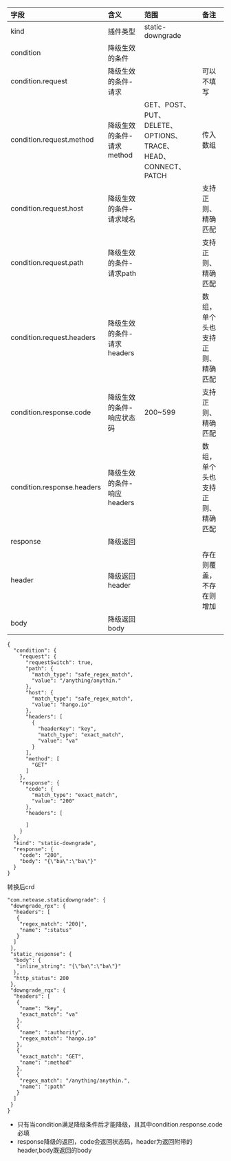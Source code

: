 | 字段             | 含义         | 范围               | 备注           |
|:---------------|:-----------|:-----------------|:-------------|
| kind           | 插件类型       | static-downgrade |              |
| condition      | 降级生效的条件    |                  |              |
| condition.request | 降级生效的条件-请求 |                  | 可以不填写             |
| condition.request.method | 降级生效的条件-请求method | GET、POST、PUT、DELETE、OPTIONS、TRACE、HEAD、CONNECT、PATCH | 传入数组 |
| condition.request.host   | 降级生效的条件-请求域名   |   | 支持正则、精确匹配 |
| condition.request.path   | 降级生效的条件-请求path   |   | 支持正则、精确匹配 |
| condition.request.headers | 降级生效的条件-请求headers |  | 数组，单个头也支持正则、精确匹配 |
| condition.response.code | 降级生效的条件-响应状态码 | 200~599 | 支持正则、精确匹配 |
| condition.response.headers | 降级生效的条件-响应headers |  | 数组，单个头也支持正则、精确匹配 |
| response       | 降级返回       |                  |              |    |
| header         | 降级返回header |                  | 存在则覆盖，不存在则增加 |    |
| body           | 降级返回body   |                  |              |    |
```
{
  "condition": {
    "request": {
      "requestSwitch": true,
      "path": {
        "match_type": "safe_regex_match",
        "value": "/anything/anythin."
      },
      "host": {
        "match_type": "safe_regex_match",
        "value": "hango.io"
      },
      "headers": [
        {
          "headerKey": "key",
          "match_type": "exact_match",
          "value": "va"
        }
      ],
      "method": [
        "GET"
      ]
    },
    "response": {
      "code": {
        "match_type": "exact_match",
        "value": "200"
      },
      "headers": [
        
      ]
    }
  },
  "kind": "static-downgrade",
  "response": {
    "code": "200",
    "body": "{\"ba\":\"ba\"}"
  }
}

```
转换后crd
```
"com.netease.staticdowngrade": {
 "downgrade_rpx": {
  "headers": [
   {
    "regex_match": "200|",
    "name": ":status"
   }
  ]
 },
 "static_response": {
  "body": {
   "inline_string": "{\"ba\":\"ba\"}"
  },
  "http_status": 200
 },
 "downgrade_rqx": {
  "headers": [
   {
    "name": "key",
    "exact_match": "va"
   },
   {
    "name": ":authority",
    "regex_match": "hango.io"
   },
   {
    "exact_match": "GET",
    "name": ":method"
   },
   {
    "regex_match": "/anything/anythin.",
    "name": ":path"
   }
  ]
 }
}

```

- 只有当condition满足降级条件后才能降级，且其中condition.response.code必填
- response降级的返回，code会返回状态码，header为返回附带的header,body既返回的body